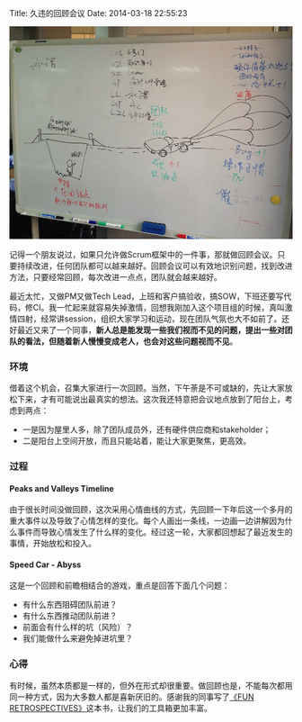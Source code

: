 Title: 久违的回顾会议
Date: 2014-03-18 22:55:23

![回顾会议](/_image/2014-03-20/photo.JPG)

记得一个朋友说过，如果只允许做Scrum框架中的一件事，那就做回顾会议。只要持续改进，任何团队都可以越来越好。回顾会议可以有效地识别问题，找到改进方法，只要经常回顾，每次改进一点点，团队就会越来越好。

最近太忙，又做PM又做Tech Lead，上班和客户搞验收，搞SOW，下班还要写代码，修CI。我一忙起来就容易失掉激情，回想我刚加入这个项目组的时候，真叫激情四射，经常讲session，组织大家学习和运动，现在团队气氛也大不如前了。还好最近又来了一个同事，**新人总是能发现一些我们视而不见的问题，提出一些对团队的看法，但随着新人慢慢变成老人，也会对这些问题视而不见**。

### 环境
借着这个机会，召集大家进行一次回顾。当然，下午荼是不可或缺的，先让大家放松下来，才有可能说出最真实的想法。这次我还特意把会议地点放到了阳台上，考虑到两点：

* 一是因为屋里人多，除了团队成员外，还有硬件供应商和stakeholder；
* 二是阳台上空间开放，而且只能站着，能让大家更聚焦，更高效。

### 过程
#### Peaks and Valleys Timeline
由于很长时间没做回顾，这次采用心情曲线的方式，先回顾一下年后这一个多月的重大事件以及导致了心情怎样的变化。每个人画出一条线，一边画一边讲解因为什么事件而导致心情发生了什么样的变化。经过这一轮，大家都回想起了最近发生的事情，开始放松和投入。

#### Speed Car - Abyss
这是一个回顾和前瞻相结合的游戏，重点是回答下面几个问题：

* 有什么东西阻碍团队前进？
* 有什么东西推动团队前进？
* 前面会有什么样的坑（风险）？
* 我们能做什么来避免掉进坑里？

### 心得
有时候，虽然本质都是一样的，但外在形式却很重要。做回顾也是，不能每次都用同一种方式，因为大多数人都是喜新厌旧的。感谢我的同事写了[《FUN RETROSPECTIVES》](https://leanpub.com/funretrospectives)这本书，让我们的工具箱更加丰富。